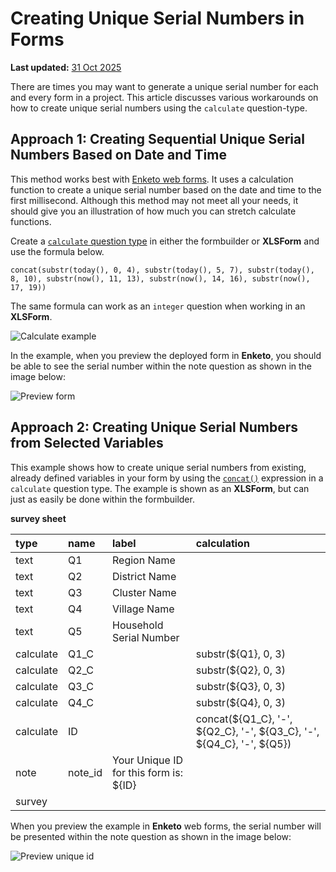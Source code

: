 # Creating Unique Serial Numbers in Forms
**Last updated:** <a href="https://github.com/kobotoolbox/docs/blob/0050a936217ec4b5b9cf44a66826778898ed29d5/source/unique_serial_numbers.md" class="reference">31 Oct 2025</a>


There are times you may want to generate a unique serial number for each and
every form in a project. This article discusses various workarounds on how to
create unique serial numbers using the `calculate` question-type.

## Approach 1: Creating Sequential Unique Serial Numbers Based on Date and Time

This method works best with [Enketo web forms](data_through_webforms.md). It
uses a calculation function to create a unique serial number based on the date
and time to the first millisecond. Although this method may not meet all your
needs, it should give you an illustration of how much you can stretch calculate
functions.

Create a
<a class="reference" href="calculate_questions.html"><code>calculate</code>
question type</a> in either the formbuilder or **XLSForm** and use the formula
below.

```
concat(substr(today(), 0, 4), substr(today(), 5, 7), substr(today(), 8, 10), substr(now(), 11, 13), substr(now(), 14, 16), substr(now(), 17, 19))
```

<p class="note">
  The same formula can work as an <code>integer</code> question when working in
  an <strong>XLSForm</strong>.
</p>

![Calculate example](/images/unique_serial_numbers/calculate_example.png)

In the example, when you preview the deployed form in **Enketo**, you should be
able to see the serial number within the note question as shown in the image
below:

![Preview form](/images/unique_serial_numbers/preview_form.png)

## Approach 2: Creating Unique Serial Numbers from Selected Variables

This example shows how to create unique serial numbers from existing, already
defined variables in your form by using the
[`concat()`](https://docs.getodk.org/form-operators-functions/#concat)
expression in a `calculate` question type. The example is shown as an
**XLSForm**, but can just as easily be done within the formbuilder.

**survey sheet**

| type      | name    | label                                  | calculation                                                           |
| :-------- | :------ | :------------------------------------- | :-------------------------------------------------------------------- |
| text      | Q1      | Region Name                            |                                                                       |
| text      | Q2      | District Name                          |                                                                       |
| text      | Q3      | Cluster Name                           |                                                                       |
| text      | Q4      | Village Name                           |                                                                       |
| text      | Q5      | Household Serial Number                |                                                                       |
| calculate | Q1_C    |                                        | substr(${Q1}, 0, 3)                                                   |
| calculate | Q2_C    |                                        | substr(${Q2}, 0, 3)                                                   |
| calculate | Q3_C    |                                        | substr(${Q3}, 0, 3)                                                   |
| calculate | Q4_C    |                                        | substr(${Q4}, 0, 3)                                                   |
| calculate | ID      |                                        | concat(${Q1_C}, '-', ${Q2_C}, '-', ${Q3_C}, '-', ${Q4_C}, '-', ${Q5}) |
| note      | note_id | Your Unique ID for this form is: ${ID} |                                                                       |
| survey |

When you preview the example in **Enketo** web forms, the serial number will be
presented within the note question as shown in the image below:

![Preview unique id](/images/unique_serial_numbers/preview_uniqueid.png)
